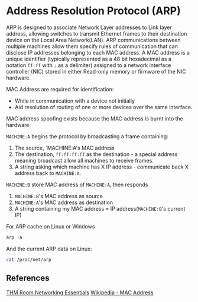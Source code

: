 # Address Resolution Protocol (ARP)

ARP is designed to associate Network Layer addresses to Link layer address, allowing switches to transmit Ethernet frames to their destination device on the Local Area Network(LAN). ARP communications between multiple machines allow them specify rules of communication that can disclose IP addresses belonging to each MAC address. A MAC address is a unique identifier (typically represented as a 48 bit hexadecimal as a notation `ff:ff` with `:` as a delimiter) assigned to a network interface controller (NIC) stored in either Read-only memory or firmware of the NIC hardware.

MAC Address are required for identification:
- While in communication with a device not initially
- Aid resolution of routing of one or more devices over the same interface.

MAC address spoofing exists because the MAC address is burnt into the hardware  

`MACHINE:A` begins the protocol by broadcasting a frame containing:
1. The source, `MACHINE:A's MAC address
1. The destination, `ff:ff:ff:ff` as the destination - a special address meaning broadcast allow all machines to receive frames.
1. A string asking which machine has X IP address - communicate back X address back to `MACHINE:A`.

`MACHINE:B` store MAC address of `MACHINE:A`, then responds
1. `MACHINE:B`'s MAC address as source
1. `MACHINE:A`'s MAC address as destination
1. A string containing my MAC address = IP address(`MACHINE:B`'s current IP)

For ARP cache on Linux or Windows
```powershell
arp -a
```

And the current ARP data on Linux: 
```bash
cat /proc/net/arp
```

## References

[THM Room Networking Essentials](https://tryhackme.com/r/room/networkingessentials)
[Wikipedia - MAC Address](https://en.wikipedia.org/wiki/MAC_address)